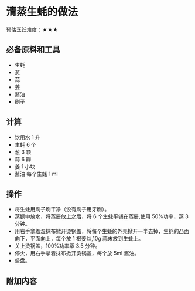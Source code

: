 # 清蒸生蚝的做法

预估烹饪难度：★★★

## 必备原料和工具

* 生蚝
* 葱
* 蒜
* 姜
* 酱油
* 刷子

## 计算

* 饮用水 1 升
* 生蚝 6 个
* 葱 3 颗
* 蒜 6 瓣
* 姜 1 小块
* 酱油 每个生蚝 1 ml

## 操作

* 将生蚝用刷子刷干净（没有刷子用牙刷）。
* 蒸锅中放水，将蒸屉放上之后，将 6 个生蚝平铺在蒸屉,使用 50%功率，蒸 3 分钟。
* 用右手拿着湿抹布掀开烫锅盖，将每个生蚝的外壳掀开一半去掉，生蚝的凸面向下，平面向上，每个放 1 根姜丝,10g 蒜末放到生蚝上。
* 关上烫锅盖，100%功率蒸 3.5 分钟。
* 停火，用右手拿着抹布掀开烫锅盖，每个放 5ml 酱油。
* 盛盘。

## 附加内容
